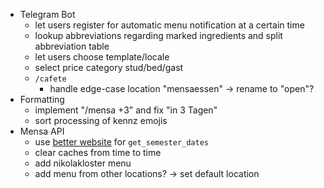- Telegram Bot
    - let users register for automatic menu notification at a certain time
    - lookup abbreviations regarding marked ingredients and split abbreviation table
    - let users choose template/locale
    - select price category stud/bed/gast
    - `/cafete`
        - handle edge-case location "mensaessen" -> rename to "open"?
- Formatting
    - implement "/mensa +3" and fix "in 3 Tagen"
    - sort processing of kennz emojis
- Mensa API
    - use [better website](http://www.uni-passau.de/studium/waehrend-des-studiums/semesterterminplan/vorlesungszeiten/)
        for `get_semester_dates`
    - clear caches from time to time
    - add nikolakloster menu
    - add menu from other locations? -> set default location
